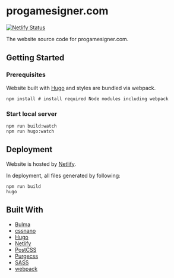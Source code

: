 # progamesigner.com

[![Netlify Status](https://api.netlify.com/api/v1/badges/30741c51-84bd-4e8d-a85f-8b2bf455bf62/deploy-status)](https://app.netlify.com/sites/progamesigner/deploys)

The website source code for progamesigner.com.

## Getting Started

### Prerequisites

Website built with [Hugo](http://gohugo.io/) and styles are bundled via webpack.

```
npm install # install required Node modules including webpack
```

### Start local server

```
npm run build:watch
npm run hugo:watch
```

## Deployment

Website is hosted by [Netlify](https://www.netlify.com/).

In deployment, all files generated by following:

```
npm run build
hugo
```

## Built With

* [Bulma](http://bulma.io/)
* [cssnano](https://cssnano.co/)
* [Hugo](http://gohugo.io/)
* [Netlify](https://www.netlify.com/)
* [PostCSS](https://postcss.org/)
* [Purgecss](https://www.purgecss.com/)
* [SASS](http://sass-lang.com/)
* [webpack](https://webpack.js.org/)
